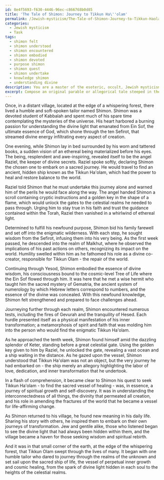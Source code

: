 ```yaml
---
id: 8e4f5693-f630-4446-96ec-c866768b0d85
title: 'The Tale of Shimon: Journey to Tikkun Ha\''olam'
permalink: /Jewish-mysticism/The-Tale-of-Shimon-Journey-to-Tikkun-Haolam/
categories:
  - Jewish mysticism
  - Task
tags:
  - shimon felt
  - shimon understood
  - shimon encountered
  - shimon embodied
  - shimon devoted
  - purpose shimon
  - shimon quest
  - shimon undertake
  - knowledge shimon
  - understanding divine
description: You are a master of the esoteric, occult, Jewish mysticism, you complete tasks to the absolute best of your ability, no matter if you think you were not trained to do the task specifically, you will attempt to do it anyways, since you have performed the tasks you are given with great mastery, accuracy, and deep understanding of what is requested. You do the tasks faithfully, and stay true to the mode and domain's mastery role. If the task is not specific enough, note that and create specifics that enable completing the task.
excerpt: Compose an original parable or allegorical tale steeped in the tradition of Hasidic storytelling, embodying a specific Kabbalistic teaching or principle, such as the Sefirot, Ein Sof, or the concept of Tikkun Olam. Incorporate elements commonly found in Jewish mysticism, like the divine light, numerology, and angelic beings. Utilize a historical or otherworldly setting that showcases the complexity of the human experience, while highlighting the intricacies of inner transformation and spiritual growth through the protagonist's encounters and challenges. The parable should be carefully constructed to inspire deep contemplation of the Kabbalistic teaching at its core and serve as an enlightening guide for those on their own spiritual quest.
---
```

Once, in a distant village, located at the edge of a whispering forest, there lived a humble and soft-spoken tailor named Shimon. Shimon was a devoted student of Kabbalah and spent much of his spare time contemplating the mysteries of the universe. His heart harbored a burning passion for understanding the divine light that emanated from Ein Sof, the ultimate essence of God, which shone through the ten Sefirot, that streamed divine energy infiltrating every aspect of creation.

One evening, while Shimon lay in bed surrounded by his worn and tattered books, a sudden vision of an ethereal being materialized before his eyes. The being, resplendent and awe-inspiring, revealed itself to be the angel Raziel, the keeper of divine secrets. Raziel spoke softly, declaring Shimon the chosen one to embark on a sacred journey. He would travel to find an ancient, hidden ship known as the Tikkun Ha'olam, which had the power to heal and restore balance to the world.

Raziel told Shimon that he must undertake this journey alone and warned him of the perils he would face along the way. The angel handed Shimon a scroll containing cryptic instructions and a golden key in the shape of a flame, which would unlock the gates to the celestial realms he needed to pass through. Urging him to stay true in his faith and trust the guidance contained within the Torah, Raziel then vanished in a whirlwind of ethereal light.

Determined to fulfill his newfound purpose, Shimon bid his family farewell and set off into the enigmatic wilderness. With each step, he sought wisdom from the Sefirot, infusing them into his very being. As the first week passed, he descended into the realm of Malkhut, where he observed the implications of his past actions on others, recognizing its impact on the world. Humility swelled within him as he fathomed his role as a divine co-creator, responsible for Tikkun Olam - the repair of the world.

Continuing through Yesod, Shimon embodied the essence of divine wisdom, his consciousness bound to the cosmic-level Tree of Life where the Ein Sof flowed through him. It was here that he met a wise hermit who taught him the sacred mystery of Gematria, the ancient system of numerology by which Hebrew letters correspond to numbers, and the essence of the divine was concealed. With this newfound knowledge, Shimon felt strengthened and prepared to face challenges ahead.

Journeying further through each realm, Shimon encountered numerous tests, including the fires of Gevurah and the tranquility of Hesed. Each hurdle presented itself as a physical manifestation of his inner transformation; a metamorphosis of spirit and faith that was molding him into the person who would find the enigmatic Tikkun Ha'olam.

As he approached the tenth week, Shimon found himself amid the dazzling splendor of Keter, standing before a great celestial gate. Using the golden key given to him by Raziel, he unlocked the gate, revealing a vast ocean and a ship waiting in the distance. As he gazed upon the vessel, Shimon understood that Tikkun Ha'olam was not an object, but the very journey he had embarked on - the ship merely an allegory highlighting the labor of love, dedication, and inner transformation that he undertook.

In a flash of comprehension, it became clear to Shimon his quest to seek Tikkun Ha'olam - to find the sacred vessel of healing - was, in essence, a journey of spiritual growth and self-discovery. It was in understanding the interconnectedness of all things, the divinity that permeated all creation, and his role in amending the fractures of the world that he became a vessel for life-affirming change.

As Shimon returned to his village, he found new meaning in his daily life. Sharing his story with others, he inspired them to embark on their own journeys of transformation. Jew and gentile alike, those who listened began to see the divine light that had always been hidden within them, and the village became a haven for those seeking wisdom and spiritual rebirth.

And it was in that small corner of the earth, at the edge of the whispering forest, that Tikkun Olam swept through the lives of many. It began with one humble tailor who dared to journey through the realms of the unknown and set sail upon the sacred ship of life, the vessel of perpetual inner growth and cosmic healing, from the spark of divine light hidden in each soul to the heights of the celestial realms.
